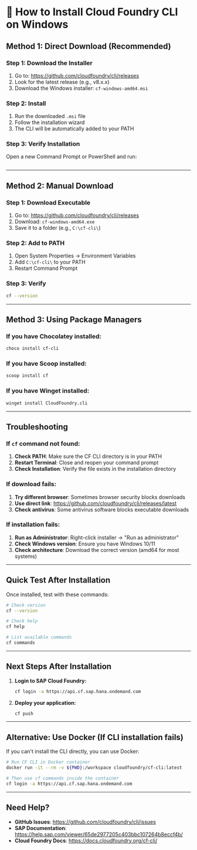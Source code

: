# 🚀 How to Install Cloud Foundry CLI on Windows

## **Method 1: Direct Download (Recommended)**

### **Step 1: Download the Installer**
1. Go to: https://github.com/cloudfoundry/cli/releases
2. Look for the latest release (e.g., v8.x.x)
3. Download the Windows installer: `cf-windows-amd64.msi`

### **Step 2: Install**
1. Run the downloaded `.msi` file
2. Follow the installation wizard
3. The CLI will be automatically added to your PATH

### **Step 3: Verify Installation**
Open a new Command Prompt or PowerShell and run:
```bash

```

---

## **Method 2: Manual Download**

### **Step 1: Download Executable**
1. Go to: https://github.com/cloudfoundry/cli/releases
2. Download: `cf-windows-amd64.exe`
3. Save it to a folder (e.g., `C:\cf-cli\`)

### **Step 2: Add to PATH**
1. Open System Properties → Environment Variables
2. Add `C:\cf-cli\` to your PATH
3. Restart Command Prompt

### **Step 3: Verify**
```bash
cf --version
```

---

## **Method 3: Using Package Managers**

### **If you have Chocolatey installed:**
```bash
choco install cf-cli
```

### **If you have Scoop installed:**
```bash
scoop install cf
```

### **If you have Winget installed:**
```bash
winget install CloudFoundry.cli
```

---

## **Troubleshooting**

### **If `cf` command not found:**
1. **Check PATH**: Make sure the CF CLI directory is in your PATH
2. **Restart Terminal**: Close and reopen your command prompt
3. **Check Installation**: Verify the file exists in the installation directory

### **If download fails:**
1. **Try different browser**: Sometimes browser security blocks downloads
2. **Use direct link**: https://github.com/cloudfoundry/cli/releases/latest
3. **Check antivirus**: Some antivirus software blocks executable downloads

### **If installation fails:**
1. **Run as Administrator**: Right-click installer → "Run as administrator"
2. **Check Windows version**: Ensure you have Windows 10/11
3. **Check architecture**: Download the correct version (amd64 for most systems)

---

## **Quick Test After Installation**

Once installed, test with these commands:

```bash
# Check version
cf --version

# Check help
cf help

# List available commands
cf commands
```

---

## **Next Steps After Installation**

1. **Login to SAP Cloud Foundry:**
   ```bash
   cf login -a https://api.cf.sap.hana.ondemand.com
   ```

2. **Deploy your application:**
   ```bash
   cf push
   ```

---

## **Alternative: Use Docker (If CLI installation fails)**

If you can't install the CLI directly, you can use Docker:

```bash
# Run CF CLI in Docker container
docker run -it --rm -v ${PWD}:/workspace cloudfoundry/cf-cli:latest

# Then use cf commands inside the container
cf login -a https://api.cf.sap.hana.ondemand.com
```

---

## **Need Help?**

- **GitHub Issues**: https://github.com/cloudfoundry/cli/issues
- **SAP Documentation**: https://help.sap.com/viewer/65de2977205c403bbc107264b8eccf4b/
- **Cloud Foundry Docs**: https://docs.cloudfoundry.org/cf-cli/



